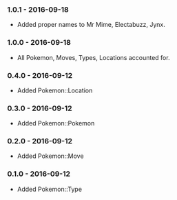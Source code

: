 ### 1.0.1 - 2016-09-18

* Added proper names to Mr Mime, Electabuzz, Jynx.

### 1.0.0 - 2016-09-18

* All Pokemon, Moves, Types, Locations accounted for.

### 0.4.0 - 2016-09-12

* Added Pokemon::Location

### 0.3.0 - 2016-09-12

* Added Pokemon::Pokemon

### 0.2.0 - 2016-09-12

* Added Pokemon::Move

### 0.1.0 - 2016-09-12

* Added Pokemon::Type
